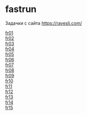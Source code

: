 # fastrun
Задачки с сайта https://ravesli.com/

<div><a href="https://ravesli.com/praktika-chast-1/">fr01</a></div>
<div><a href="https://ravesli.com/praktika-chast-2/">fr02</a></div>
<div><a href="https://ravesli.com/praktika-chast-3/">fr03</a></div>
<div><a href="https://ravesli.com/praktika-chast-4/">fr04</a></div>
<div><a href="https://ravesli.com/praktika-chast-5/">fr05</a></div>
<div><a href="https://ravesli.com/praktika-chast-6/">fr06</a></div>
<div><a href="https://ravesli.com/praktika-chast-7/">fr07</a></div>
<div><a href="https://ravesli.com/praktika-chast-8/">fr08</a></div>
<div><a href="https://ravesli.com/praktika-chast-9/">fr09</a></div>
<div><a href="https://ravesli.com/praktika-chast-10/">fr10</a></div>
<div><a href="https://ravesli.com/praktika-chast-11/">fr11</a></div>
<div><a href="https://ravesli.com/praktika-chast-12/">fr12</a></div>
<div><a href="https://ravesli.com/praktika-chast-13/">fr13</a></div>
<div><a href="https://ravesli.com/praktika-chast-14/">fr14</a></div>
<div><a href="https://ravesli.com/praktika-chast-15/">fr15</a></div>

